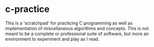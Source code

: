 # c-practice

This is a 'scratchpad' for practicing C programming as well as implementation of miscellaneous algorithms and concepts. This is not meant to be a complete or professional suite of software, but more an environment to experiment and play as I read.